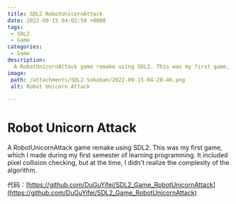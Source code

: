 ```yaml
---
title: SDL2 RobotUnicornAttack
date: 2022-09-15 04:02:59 +0800
tags:
 - SDL2
 - Game
categories:
 - Game
description:
  A RobotUnicornAttack game remake using SDL2. This was my first game, which I made during my first semester of learning programming. It included pixel collision checking, but at the time, I didn't realize the complexity of the algorithm.
image:
 path: /attachments/SDL2-Sokoban/2022-09-15-04-28-46.png
 alt: Robot Unicorn Attack
  
---
```


# Robot Unicorn Attack

A RobotUnicornAttack game remake using SDL2. This was my first game, which I made during my first semester of learning programming. It included pixel collision checking, but at the time, I didn't realize the complexity of the algorithm.

代码：[https://github.com/DuGuYifei/SDL2_Game_RobotUnicornAttack](https://github.com/DuGuYifei/SDL2_Game_RobotUnicornAttack)